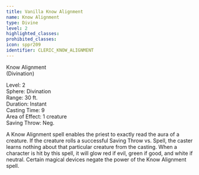```yaml
---
title: Vanilla Know Alignment
name: Know Alignment
type: Divine
level: 2
highlighted_classes: 
prohibited_classes: 
icon: sppr209
identifier: CLERIC_KNOW_ALIGNMENT
---
```

Know Alignment  
(Divination)  
  
Level: 2  
Sphere: Divination   
Range: 30 ft.   
Duration: Instant  
Casting Time: 9   
Area of Effect: 1 creature   
Saving Throw: Neg.   
  
A Know Alignment spell enables the priest to exactly read the aura of a creature. If the creature rolls a successful Saving Throw vs. Spell, the caster learns nothing about that particular creature from the casting. When a character is hit by this spell, it will glow red if evil, green if good, and white if neutral. Certain magical devices negate the power of the Know Alignment spell.  
